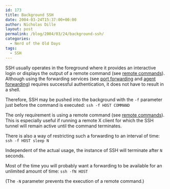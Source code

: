 ```yaml
---
id: 173
title: Background SSH
date: 2004-03-24T15:37:00+00:00
author: Nicholas Dille
layout: post
permalink: /blog/2004/03/24/background-ssh/
categories:
  - Nerd of the Old Days
tags:
  - SSH
---
```

SSH usually operates in the foreground where it provides an interactive login or displays the output of a remote command (see [remote commands](/blog/2004/03/24/remote-commands/ "Remote Commands")). Although using the forwarding services (see [port forwarding](/blog/2004/06/07/port-forwarding/ "Port Forwarding") and [agent forwarding](/blog/2005/02/17/agent-forwarding/ "Agent Forwarding")) requires successful authentication, it does not have to result in a shell.<!--more-->

Therefore, SSH may be pushed into the background with the `-f` parameter just before the command is executed: `ssh -f HOST COMMAND`

The only requirement is using a remote command (see [remote commands](/blog/2004/03/24/remote-commands/)). This is especially useful if running a remote X client for which the SSH tunnel will remain active until the command terminates.

There is also a way of restricting such a forwarding to an interval of time: `ssh -f HOST sleep N`

Independent of the actual usage, the instance of SSH will terminate after `N` seconds.

Most of the time you will probably want a forwarding to be available for an unlimited amount of time: `ssh -fN HOST`

(The `-N` parameter prevents the execution of a remote command.)